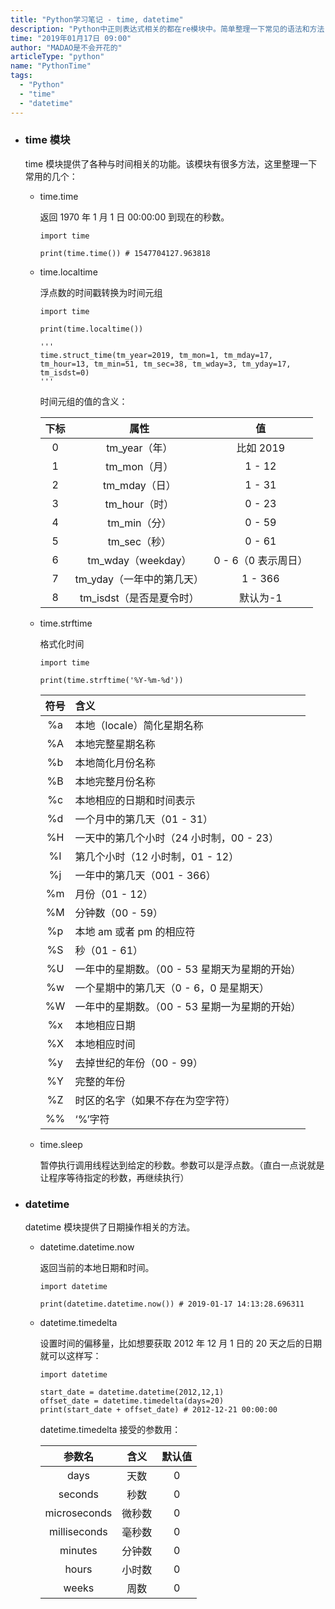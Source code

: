 ```yaml
---
title: "Python学习笔记 - time, datetime"
description: "Python中正则表达式相关的都在re模块中。简单整理一下常见的语法和方法"
time: "2019年01月17日 09:00"
author: "MADAO是不会开花的"
articleType: "python"
name: "PythonTime"
tags:
  - "Python"
  - "time"
  - "datetime"
---
```


- ### time 模块

  time 模块提供了各种与时间相关的功能。该模块有很多方法，这里整理一下常用的几个：

  - time.time

    返回 1970 年 1 月 1 日 00:00:00 到现在的秒数。

    ```
    import time

    print(time.time()) # 1547704127.963818
    ```

  - time.localtime

    浮点数的时间戳转换为时间元组

    ```
    import time

    print(time.localtime())

    '''
    time.struct_time(tm_year=2019, tm_mon=1, tm_mday=17, tm_hour=13, tm_min=51, tm_sec=38, tm_wday=3, tm_yday=17, tm_isdst=0)
    '''
    ```

    时间元组的值的含义：

    | 下标 |           属性            |         值          |
    | :--: | :-----------------------: | :-----------------: |
    |  0   |       tm_year（年）       |      比如 2019      |
    |  1   |       tm_mon（月）        |       1 - 12        |
    |  2   |       tm_mday（日）       |       1 - 31        |
    |  3   |       tm_hour（时）       |       0 - 23        |
    |  4   |       tm_min（分）        |       0 - 59        |
    |  5   |       tm_sec（秒）        |       0 - 61        |
    |  6   |    tm_wday（weekday）     | 0 - 6（0 表示周日） |
    |  7   | tm_yday（一年中的第几天） |       1 - 366       |
    |  8   | tm_isdst（是否是夏令时）  |      默认为-1       |

  - time.strftime

    格式化时间

    ```
    import time

    print(time.strftime('%Y-%m-%d'))
    ```

    | 符号 | 含义                                           |
    | :--: | :--------------------------------------------- |
    |  %a  | 本地（locale）简化星期名称                     |
    |  %A  | 本地完整星期名称                               |
    |  %b  | 本地简化月份名称                               |
    |  %B  | 本地完整月份名称                               |
    |  %c  | 本地相应的日期和时间表示                       |
    |  %d  | 一个月中的第几天（01 - 31）                    |
    |  %H  | 一天中的第几个小时（24 小时制，00 - 23）       |
    |  %I  | 第几个小时（12 小时制，01 - 12）               |
    |  %j  | 一年中的第几天（001 - 366）                    |
    |  %m  | 月份（01 - 12）                                |
    |  %M  | 分钟数（00 - 59）                              |
    |  %p  | 本地 am 或者 pm 的相应符                       |
    |  %S  | 秒（01 - 61）                                  |
    |  %U  | 一年中的星期数。（00 - 53 星期天为星期的开始） |
    |  %w  | 一个星期中的第几天（0 - 6，0 是星期天）        |
    |  %W  | 一年中的星期数。（00 - 53 星期一为星期的开始） |
    |  %x  | 本地相应日期                                   |
    |  %X  | 本地相应时间                                   |
    |  %y  | 去掉世纪的年份（00 - 99）                      |
    |  %Y  | 完整的年份                                     |
    |  %Z  | 时区的名字（如果不存在为空字符）               |
    |  %%  | ‘%’字符                                        |

  - time.sleep

    暂停执行调用线程达到给定的秒数。参数可以是浮点数。（直白一点说就是让程序等待指定的秒数，再继续执行）

- ### datetime

  datetime 模块提供了日期操作相关的方法。

  - datetime.datetime.now

    返回当前的本地日期和时间。

    ```
    import datetime

    print(datetime.datetime.now()) # 2019-01-17 14:13:28.696311
    ```

  - datetime.timedelta

    设置时间的偏移量，比如想要获取 2012 年 12 月 1 日的 20 天之后的日期就可以这样写：

    ```
    import datetime

    start_date = datetime.datetime(2012,12,1)
    offset_date = datetime.timedelta(days=20)
    print(start_date + offset_date) # 2012-12-21 00:00:00
    ```

    datetime.timedelta 接受的参数用：

    |    参数名    |  含义  | 默认值 |
    | :----------: | :----: | :----: |
    |     days     |  天数  |   0    |
    |   seconds    |  秒数  |   0    |
    | microseconds | 微秒数 |   0    |
    | milliseconds | 毫秒数 |   0    |
    |   minutes    | 分钟数 |   0    |
    |    hours     | 小时数 |   0    |
    |    weeks     |  周数  |   0    |

